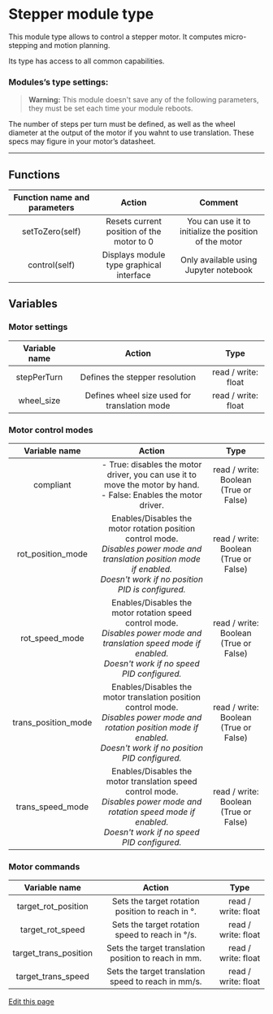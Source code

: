 # Stepper module type

This module type allows to control a stepper motor. It computes micro-stepping and motion planning.

Its type has access to all common capabilities.

### Modules’s type settings:

> **Warning:** This module doesn't save any of the following parameters, they must be set each time your module reboots.

The number of steps per turn must be defined, as well as the wheel diameter at the output of the motor if you wahnt to use translation. These specs may figure in your motor’s datasheet.

----

## Functions

| **Function name and parameters** | **Action** | **Comment** |
|:---:|:---:|:---:|
| setToZero(self) | Resets current position of the motor to 0 | You can use it to initialize the position of the motor |
| control(self) | Displays module type graphical interface | Only available using Jupyter notebook |

## Variables

### Motor settings

| **Variable name** | **Action** | **Type** |
|:---:|:---:|:---:|
| stepPerTurn | Defines the stepper resolution | read / write: float |
| wheel_size | Defines wheel size used for translation mode | read / write: float |

### Motor control modes

| **Variable name** | **Action** | **Type** |
|:---:|:---:|:---:|
| compliant | - True: disables the motor driver, you can use it to move the motor by hand.<br/> - False: Enables the motor driver. | read / write: Boolean (True or False) |
| rot_position_mode | Enables/Disables the motor rotation position control mode.<br/>*Disables power mode and translation position mode if enabled.*<br/>*Doesn't work if no position PID is configured.* | read / write: Boolean (True or False) |
| rot_speed_mode | Enables/Disables the motor rotation speed control mode.<br/>*Disables power mode and translation speed mode if enabled.*<br/>*Doesn't work if no speed PID configured.* | read / write: Boolean (True or False) |
| trans_position_mode | Enables/Disables the motor translation position control mode.<br/>*Disables power mode and rotation position mode if enabled.*<br/>*Doesn't work if no position PID configured.* | read / write: Boolean (True or False) |
| trans_speed_mode | Enables/Disables the motor translation speed control mode.<br/>*Disables power mode and rotation speed mode if enabled.*<br/>*Doesn't work if no speed PID configured.* | read / write: Boolean (True or False) |

### Motor commands

| **Variable name** | **Action** | **Type** |
|:---:|:---:|:---:|
| target_rot_position | Sets the target rotation position to reach in °. | read / write: float |
| target_rot_speed | Sets the target rotation speed to reach in °/s. | read / write: float |
| target_trans_position | Sets the target translation position to reach in mm. | read / write: float |
| target_trans_speed | Sets the target translation speed to reach in mm/s. | read / write: float |

<div class="cust_edit_page"><a href="https://{{gh_path}}{{modules_path}}/stepper.md">Edit this page</a></div>
